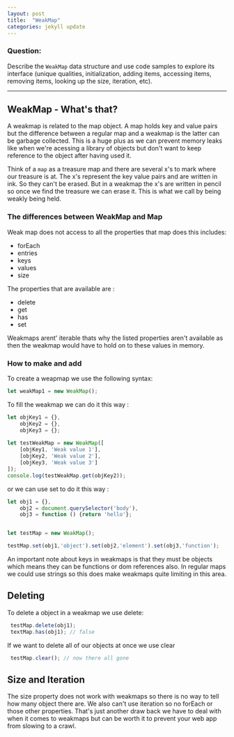 ```yaml
---
layout: post
title:  "WeakMap"
categories: jekyll update
---
```


### Question:
Describe the `WeakMap` data structure and use code samples to explore its interface (unique qualities, initialization, adding items, accessing items, removing items, looking up the size, iteration, etc).
<hr>

## WeakMap - What's that? 


A weakmap is related to the map object. A map holds key and value pairs but the difference between a regular map and a weakmap is the latter can be garbage collected. This is a huge plus as we can prevent memory leaks like when we're acessing a library of objects but don't want to keep reference to the object after having used it. 


Think of a `map` as a treasure map  and there are several x's to mark where our treasure is at. The x's represent the key value pairs and are written in ink. So they can't be erased. But in a weakmap the x's are written in pencil so once we find the treasure we can erase it. This is what we call by being weakly being held. 


### The differences between WeakMap and Map 

Weak map does not access to all the properties that map does this includes:

* forEach
* entries
* keys
* values
* size 


The properties that are available are :

* delete
* get
* has
* set 


Weakmaps arent' iterable thats why the listed properties aren't available as then the weakmap would have to hold on to these values in memory. 

### How to make and add

To create a weapmap we use the following syntax: 

```javascript
let weakMap1 = new WeakMap(); 
```

To fill the weakmap we can do it this way : 

```javascript
let objKey1 = {},
    objKey2 = {},
    objKey3 = {};
 
let testWeakMap = new WeakMap([
    [objKey1, 'Weak value 1'],
    [objKey2, 'Weak value 2'],
    [objKey3, 'Weak value 3']
]);
console.log(testWeakMap.get(objKey2)); 
```

or we can use set to do it this way  : 

```javascript
let obj1 = {},
    obj2 = document.querySelector('body'),
    obj3 = function () {return 'hello'}; 


let testMap = new WeakMap();

testMap.set(obj1,'object').set(obj2,'element').set(obj3,'function');
```

An important note about keys in weakmaps is that they must be objects which means they can be functions or dom references also. In regular maps we could use strings so this does make weakmaps quite limiting in this area.

## Deleting 

To delete a object in a weakmap we use delete:

```javascript
 testMap.delete(obj1); 
 textMap.has(obj1); // false
```

If we want to delete all of our objects at once we use clear

```javascript
 testMap.clear(); // now there all gone
```
 

 ## Size and Iteration

 The size property does not work with weakmaps so there is no way to tell how many object there are. We also can't use iteration so no forEach or those other properties. That's just another draw back we have to deal with when it comes to weakmaps but can be worth it to prevent your web app from slowing to a crawl. 
